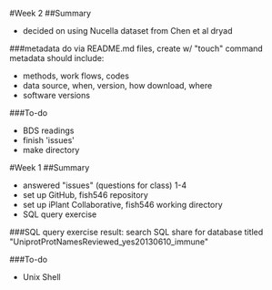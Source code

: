 #Week 2
##Summary
- decided on using Nucella dataset from Chen et al dryad

###metadata
do via README.md files, create w/ "touch" command
metadata should include:
- methods, work flows, codes
- data source, when, version, how download, where
- software versions

###To-do
- BDS readings
- finish 'issues'
- make directory

#Week 1
##Summary
- answered  "issues" (questions for class) 1-4
- set up GitHub, fish546 repository
- set up iPlant Collaborative, fish546 working directory
- SQL query exercise

###SQL query exercise
result: search SQL share for database titled "UniprotProtNamesReviewed_yes20130610_immune"

###To-do
- Unix Shell
